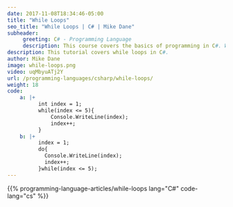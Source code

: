 ```yaml
---
date: 2017-11-08T18:34:46-05:00
title: "While Loops"
seo_title: "While Loops | C# | Mike Dane"
subheader:
     greeting: C# - Programming Language
     description: This course covers the basics of programming in C#. Work your way through the videos/articles and I'll teach you everything you need to know to start your programming journey!
description: This tutorial covers while loops in C#.
author: Mike Dane
image: while-loops.png
video: uqMbyuATj2Y
url: /programming-languages/csharp/while-loops/
weight: 18
code:
    a: |+
          int index = 1;
          while(index <= 5){
              Console.WriteLine(index);
              index++;
          }
    b: |+
          index = 1;
          do{
            Console.WriteLine(index);
            index++;
          }while(index <= 5);
---
```


{{% programming-language-articles/while-loops lang="C#" code-lang="cs" %}}
